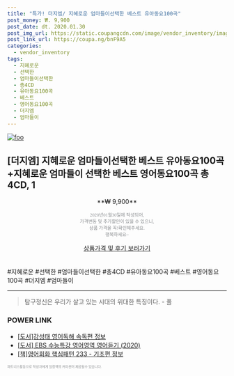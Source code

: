 ```yaml
--- 
title: "특가! 더지엠/ 지혜로운 엄마들이선택한 베스트 유아동요100곡" 
post_money: ₩. 9,900 
post_date: dt. 2020.01.30 
post_img_url: https://static.coupangcdn.com/image/vendor_inventory/images/2017/02/24/16/8/5ebdd687-797d-4e3f-a68c-b127e006b0df.jpg 
post_link_url: https://coupa.ng/bnF9A5 
categories: 
  - vendor_inventory 
tags: 
  - 지혜로운 
  - 선택한 
  - 엄마들이선택한 
  - 총4CD 
  - 유아동요100곡 
  - 베스트 
  - 영어동요100곡 
  - 더지엠 
  - 엄마들이 
--- 
```

[![foo](https://static.coupangcdn.com/image/vendor_inventory/images/2017/02/24/16/8/5ebdd687-797d-4e3f-a68c-b127e006b0df.jpg)](https://coupa.ng/bnF9A5) 

## [더지엠] 지혜로운 엄마들이선택한 베스트 유아동요100곡+지혜로운 엄마들이 선택한 베스트 영어동요100곡 총4CD, 1 
<p style="text-align: center;">**₩ 9,900**</p> 
<p style="text-align: center;"><span style="color: #898c8f; font-family: Georgia,Times,serif; font-size: 0.75em;">2020년01월30일에 작성되어, <br>가격변동 및 추가할인이 있을 수 있으니,<br> 상품 가격을 꼭!확인해주세요.<br>행복하세요~</span> 
</p>	 
<div markdown="0" style="text-align: center;"><a href="https://coupa.ng/bnF9A5" class="btn btn--success">상품가격 및 후기 보러가기</a></div> 
<br><br> 
  #지혜로운 #선택한 #엄마들이선택한 #총4CD #유아동요100곡 #베스트 #영어동요100곡 #더지엠 #엄마들이 
<hr> 

> 탐구정신은 우리가 살고 있는 시대의 위대한 특징이다. - 풀 


### POWER LINK

* <a href="https://blog.naver.com/sakai111/221760592352" target="_blank">[도서]강성태 영어독해 속독편 정보</a>
* <a href="https://blog.naver.com/sakai111/221780620194" target="_blank">[도서] EBS 수능특강 영어영역 영어듣기 (2020)</a>
* <a href="https://blog.naver.com/fasyy4321/221760145055" target="_blank">[책]영어회화 핵심패턴 233 - 기초편 정보</a>

<span style="color: #898c8f; font-family: Georgia,Times,serif; font-size: 0.55em;">파트너스활동으로 작성자에게 일정액의 커미션이 제공될수 있습니다.</span> 
